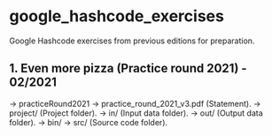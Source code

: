 # google_hashcode_exercises
Google Hashcode exercises from previous editions for preparation.

## 1. Even more pizza (Practice round 2021) - 02/2021
-> practiceRound2021
    -> practice_round_2021_v3.pdf (Statement).
    -> project/ (Project folder).
        -> in/ (Input data folder).
        -> out/ (Output data folder).
        -> bin/ 
        -> src/ (Source code folder).
